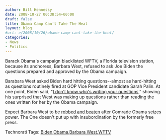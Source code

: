```yaml
---
author: Bill Hennessy
date: 2008-10-27 00:38:54+00:00
draft: false
title: Obama Camp Can't Take The Heat
layout: blog
#url: e/2008/10/26/obama-camp-cant-take-the-heat/
categories:
- News
- Politics
---
```


Barack Obama's campaign blacklisted WFTV, a Florida television station, because its anchoress, Barbara West, refused to ask Joe Biden the questions prepared and approved by the Obama campaign.

 

Barabara West asked Biden hard hitting questions--almost as hard-hitting as questions routinely fired at GOP Vice President candidate Sarah Palin. At one point, Biden said, "[I don't know who's writing your questions](https://elections.foxnews.com/2008/10/25/obama-campaign-cuts-interviews-florida-tv-station/)," showing his surprised that West was making up questions rather than reading the ones written for her by the Obama campaign.

 

Expect Barbara West to be [robbed and beaten](https://www.cnn.com/2008/CRIME/10/25/tv.anchor.attack/?iref=mpstoryview) after Comrade Obama seizes power. The One doesn't put up with insubordination by the formerly free press. 

 

Technorati Tags: [Biden](https://technorati.com/tags/Biden),[Obama](https://technorati.com/tags/Obama),[Barbara West](https://technorati.com/tags/Barbara%20West),[WFTV](https://technorati.com/tags/WFTV)

